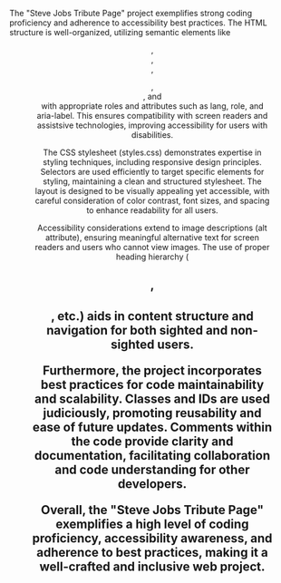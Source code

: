 The "Steve Jobs Tribute Page" project exemplifies strong coding proficiency and adherence to accessibility best practices. The HTML structure is well-organized, utilizing semantic elements like <header>, <main>, <section>, <figure>, <figcaption>, and <div> with appropriate roles and attributes such as lang, role, and aria-label. This ensures compatibility with screen readers and assistsive technologies, improving accessibility for users with disabilities.

The CSS stylesheet (styles.css) demonstrates expertise in styling techniques, including responsive design principles. Selectors are used efficiently to target specific elements for styling, maintaining a clean and structured stylesheet. The layout is designed to be visually appealing yet accessible, with careful consideration of color contrast, font sizes, and spacing to enhance readability for all users.

Accessibility considerations extend to image descriptions (alt attribute), ensuring meaningful alternative text for screen readers and users who cannot view images. The use of proper heading hierarchy (<h1>, <h2>, etc.) aids in content structure and navigation for both sighted and non-sighted users.

Furthermore, the project incorporates best practices for code maintainability and scalability. Classes and IDs are used judiciously, promoting reusability and ease of future updates. Comments within the code provide clarity and documentation, facilitating collaboration and code understanding for other developers.

Overall, the "Steve Jobs Tribute Page" exemplifies a high level of coding proficiency, accessibility awareness, and adherence to best practices, making it a well-crafted and inclusive web project.
